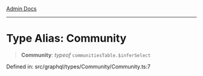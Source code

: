 [Admin Docs](/)

***

# Type Alias: Community

> **Community**: *typeof* `communitiesTable.$inferSelect`

Defined in: src/graphql/types/Community/Community.ts:7
